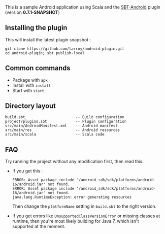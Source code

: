 This is a sample Android application using Scala and the
[SBT-Android](https://github.com/larroy/android-plugin) plugin (version
**0.7.1-SNAPSHOT**)

## Installing the plugin

This will install the latest plugin snapshot :

    git clone https://github.com/larroy/android-plugin.git
    cd android-plugin; sbt publish-local
    
## Common commands

  * Package with `apk`
  * Install with `install`
  * Start with `start`

## Directory layout

```
build.sbt                       -- Build configuration
project/plugins.sbt             -- Plugin configuration
src/main/AndroidManifest.xml    -- Android manifest
src/main/res                    -- Android resources
src/main/scala                  -- Scala code
```

## FAQ

Try running the project without any modification first, then read this.

  * If you get this :

        ERROR: Asset package include '/android_sdk/sdk/platforms/android-16/android.jar' not found.
        ERROR: Asset package include '/android_sdk/sdk/platforms/android-16/android.jar' not found.
        java.lang.RuntimeException: error generating resources
    
    Then change the `platformName` setting in `build.sbt` to the right version.
    
  * If you get errors like `UnsupportedClassVersionError` or missing classes at runtime,
    then you're most likely building for Java 7, which isn't supported at the moment.
